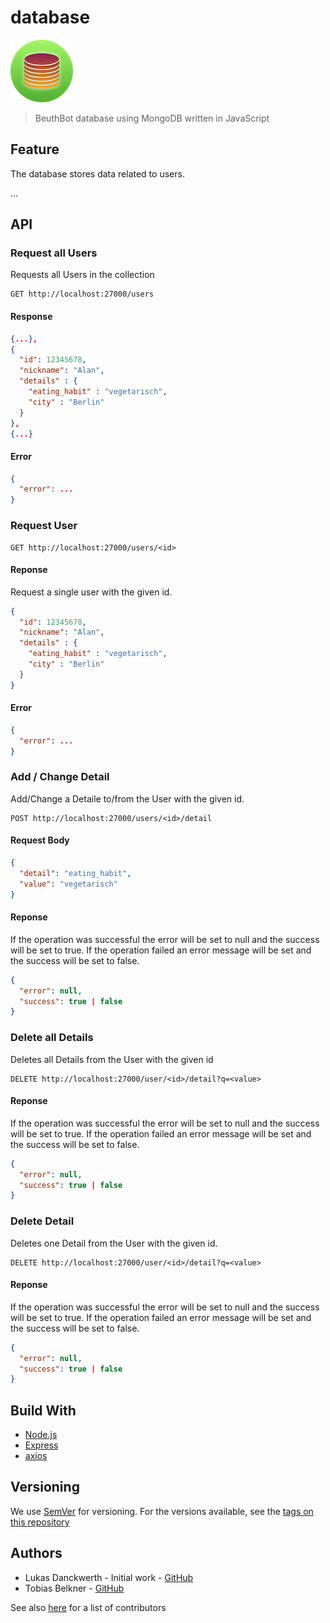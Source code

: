 # database

![Icon](.documentation/Icon100.png "Icon")

> BeuthBot database using MongoDB written in JavaScript

## Feature

The database stores data related to users.

...

## API
### Request all **Users**
Requests all Users in the collection
```http
GET http://localhost:27000/users
```

#### Response
```json
{...},
{
  "id": 12345678,
  "nickname": "Alan",
  "details" : {
    "eating_habit" : "vegetarisch",
    "city" : "Berlin"
  }
},
{...}
```

#### Error
```json
{
  "error": ...
}
```
### Request **User**

```http
GET http://localhost:27000/users/<id>
```

#### Reponse
Request a single user with the given id.
```json
{
  "id": 12345678,
  "nickname": "Alan",
  "details" : {
    "eating_habit" : "vegetarisch",
    "city" : "Berlin"
  }
}
```

#### Error

```json
{
  "error": ...
}
```

### Add / Change **Detail**
Add/Change a Detaile to/from the User with the given id.
```http
POST http://localhost:27000/users/<id>/detail
```

#### Request Body

```json
{
  "detail": "eating_habit",
  "value": "vegetarisch"
}
```

#### Reponse
If the operation was successful the error will be set to null and the success will be set to true. If the operation failed an error message will be set and the success will be set to false.
```json
{
  "error": null,
  "success": true | false
}
```
###  Delete all **Details**
Deletes all Details from the User with the given id
```http
DELETE http://localhost:27000/user/<id>/detail?q=<value>
```
#### Reponse
If the operation was successful the error will be set to null and the success will be set to true. If the operation failed an error message will be set and the success will be set to false.
```json
{
  "error": null,
  "success": true | false
}
```
###  Delete **Detail**
Deletes one Detail from the User with the given id.
```http
DELETE http://localhost:27000/user/<id>/detail?q=<value>
```

#### Reponse
If the operation was successful the error will be set to null and the success will be set to true. If the operation failed an error message will be set and the success will be set to false.
```json
{
  "error": null,
  "success": true | false
}
```

## Build With


- [Node.js](https://nodejs.org/en/)
- [Express](https://expressjs.com/)
- [axios](https://github.com/axios/axios)

## Versioning

We use [SemVer](http://semver.org/) for versioning. For the versions available, see the [tags on this repository](https://github.com/beuthbot/deconcentrator-js/releases)

## Authors

* Lukas Danckwerth - Initial work - [GitHub](https://github.com/lukasdanckwerth)
* Tobias Belkner - [GitHub](https://github.com/lukasdanckwerth)

See also [here](https://github.com/beuthbot/mensa_microservice/graphs/contributors) for a list of contributors

